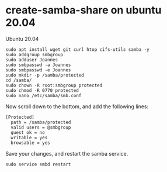 # create-samba-share on ubuntu 20.04

Ubuntu 20.04

```
sudo apt install wget git curl htop cifs-utils samba -y
sudo addgroup smbgroup
sudo adduser Joannes
sudo smbpasswd -a Joannes
sudo smbpasswd -e Joannes
sudo mkdir -p /samba/protected
cd /samba/
sudo chown -R root:smbgroup protected
sudo chmod -R 0770 protected
sudo nano /etc/samba/smb.conf
```
Now scroll down to the bottom, and add the following lines:

```
[Protected]
  path = /samba/protected
  valid users = @smbgroup
  guest ok = no
  writable = yes
  browsable = yes
```

Save your changes, and restart the samba service.

```
sudo service smbd restart
```
